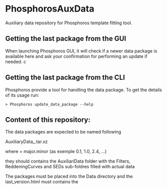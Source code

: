 # PhosphorosAuxData

Auxiliary data repository for Phosphoros template fitting tool.

## Getting the last package from the GUI

When launching Phosphoros GUI, it will check if a newer data package is available here and ask your confirmation for performing an update if needed. c

## Getting the last package from the CLI

Phosphoros provide a tool for handling the data package. To get the details of its usage run: 
```
> Phosphoros update_data_package --help
```

## Content of this repository:

The data packages are expected to be named following

AuxiliaryData_<version>.tar.xz

where <version> = major.minor (as exemple 0.1, 1.0, 2.4, ...)

they should contains the AuxiliariData folder with the Filters, ReddeningCurves and SEDs sub-foldres filled with actual data

The packages must be placed into the Data directory and the last_version.html must contains the <version> 
